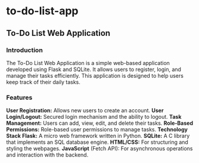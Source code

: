 # to-do-list-app
## To-Do List Web Application
### Introduction
The To-Do List Web Application is a simple web-based application developed using Flask and SQLite. It allows users to register, login, and manage their tasks efficiently. This application is designed to help users keep track of their daily tasks.

### Features
**User Registration:** Allows new users to create an account.
**User Login/Logout:** Secured login mechanism and the ability to logout.
**Task Management:** Users can add, view, edit, and delete their tasks.
**Role-Based Permissions:** Role-based user permissions to manage tasks.
**Technology Stack**
**Flask:** A micro web framework written in Python.
**SQLite:** A C library that implements an SQL database engine.
**HTML/CSS:** For structuring and styling the webpages.
**JavaScript** (Fetch API): For asynchronous operations and interaction with the backend.
